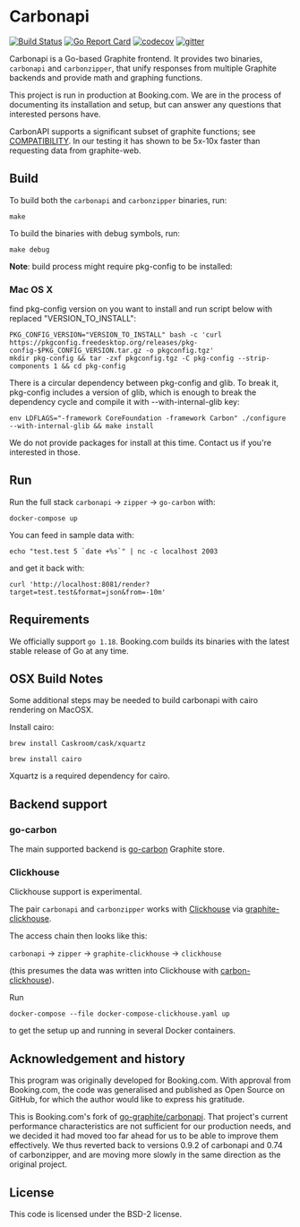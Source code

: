 # Carbonapi

[![Build Status](https://travis-ci.com/bookingcom/carbonapi.svg?branch=master)](https://travis-ci.com/bookingcom/carbonapi)
[![Go Report Card](https://goreportcard.com/badge/github.com/bookingcom/carbonapi)](https://goreportcard.com/report/github.com/bookingcom/carbonapi)
[![codecov](https://codecov.io/gh/bookingcom/carbonapi/branch/master/graph/badge.svg)](https://codecov.io/gh/bookingcom/carbonapi)
[![gitter](https://img.shields.io/badge/chat-on%20gitter-green.svg)](https://gitter.im/carbonapi/community)


Carbonapi is a Go-based Graphite frontend. It provides two binaries,
`carbonapi` and `carbonzipper`, that unify responses from multiple Graphite
backends and provide math and graphing functions.

This project is run in production at Booking.com. We are in the process of
documenting its installation and setup, but can answer any questions that
interested persons have.

CarbonAPI supports a significant subset of graphite functions; see
[COMPATIBILITY](COMPATIBILITY.md). In our testing it has shown to be 5x-10x
faster than requesting data from graphite-web.

## Build

To build both the `carbonapi` and `carbonzipper` binaries, run:

```
make
```

To build the binaries with debug symbols, run:

```
make debug
```

**Note**: build process might require pkg-config to be installed:

### Mac OS X

find pkg-config version on you want to install and run script below with replaced "VERSION_TO_INSTALL":
```
PKG_CONFIG_VERSION="VERSION_TO_INSTALL" bash -c 'curl https://pkgconfig.freedesktop.org/releases/pkg-config-$PKG_CONFIG_VERSION.tar.gz -o pkgconfig.tgz'
mkdir pkg-config && tar -zxf pkgconfig.tgz -C pkg-config --strip-components 1 && cd pkg-config
```
There is a circular dependency between pkg-config and glib. To break it, pkg-config includes a version of glib, which is enough to break the dependency cycle and compile it with  --with-internal-glib key:

```
env LDFLAGS="-framework CoreFoundation -framework Carbon" ./configure --with-internal-glib && make install
```

We do not provide packages for install at this time. Contact us if you're
interested in those.

## Run

Run the full stack `carbonapi` -> `zipper` -> `go-carbon` with:

```
docker-compose up
```

You can feed in sample data with:

```
echo "test.test 5 `date +%s`" | nc -c localhost 2003
```

and get it back with:

```
curl 'http://localhost:8081/render?target=test.test&format=json&from=-10m'
```

## Requirements

We officially support `go 1.18`. Booking.com builds its binaries
with the latest stable release of Go at any time.

## OSX Build Notes

Some additional steps may be needed to build carbonapi with cairo rendering on
MacOSX.

Install cairo:

```
brew install Caskroom/cask/xquartz

brew install cairo
```

Xquartz is a required dependency for cairo.

## Backend support

### go-carbon

The main supported backend is [go-carbon](https://github.com/go-graphite/go-carbon) Graphite store.

### Clickhouse

Clickhouse support is experimental.

The pair `carbonapi` and `carbonzipper` works with [Clickhouse](https://clickhouse.yandex) via [graphite-clickhouse](https://github.com/lomik/graphite-clickhouse).

The access chain then looks like this:

`carbonapi` -> `zipper` -> `graphite-clickhouse` -> `clickhouse`

(this presumes the data was written into Clickhouse with [carbon-clickhouse](https://github.com/lomik/carbon-clickhouse)).

Run

```
docker-compose --file docker-compose-clickhouse.yaml up
```

to get the setup up and running in several Docker containers.

## Acknowledgement and history

This program was originally developed for Booking.com. With approval
from Booking.com, the code was generalised and published as Open Source
on GitHub, for which the author would like to express his gratitude.

This is Booking.com's fork of
[go-graphite/carbonapi](https://github.com/go-graphite/carbonapi).
That project's current performance characteristics are not sufficient for our
production needs, and we decided it had moved too far ahead for us to be able
to improve them effectively. We thus reverted back to versions 0.9.2 of
carbonapi and 0.74 of carbonzipper, and are moving more slowly in the same
direction as the original project.


## License

This code is licensed under the BSD-2 license.
